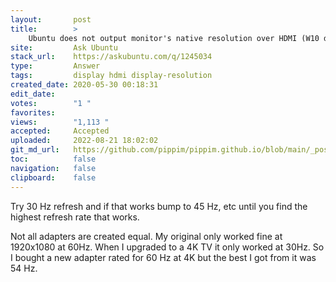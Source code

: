 ```yaml
---
layout:       post
title:        >
    Ubuntu does not output monitor's native resolution over HDMI (W10 does)
site:         Ask Ubuntu
stack_url:    https://askubuntu.com/q/1245034
type:         Answer
tags:         display hdmi display-resolution
created_date: 2020-05-30 00:18:31
edit_date:    
votes:        "1 "
favorites:    
views:        "1,113 "
accepted:     Accepted
uploaded:     2022-08-21 18:02:02
git_md_url:   https://github.com/pippim/pippim.github.io/blob/main/_posts/2020/2020-05-30-Ubuntu-does-not-output-monitor_s-native-resolution-over-HDMI-_W10-does_.md
toc:          false
navigation:   false
clipboard:    false
---
```


Try 30 Hz refresh and if that works bump to 45 Hz, etc until you find the highest refresh rate that works. 

Not all adapters are created equal. My original only worked fine at 1920x1080 at 60Hz. When I upgraded to a 4K TV it only worked at 30Hz. So I bought a new adapter rated for 60 Hz at 4K but the best I got from it was 54 Hz.
